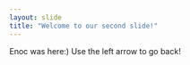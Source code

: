 ```yaml
---
layout: slide
title: "Welcome to our second slide!"
---
```

Enoc was here:)
Use the left arrow to go back!
